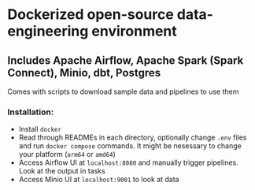 # Dockerized open-source data-engineering environment
## Includes Apache Airflow, Apache Spark (Spark Connect), Minio, dbt, Postgres
Comes with scripts to download sample data and pipelines to use them
### Installation:
- Install `docker`
- Read through READMEs in each directory, optionally change `.env` files and run `docker compose` commands. It might be nesessary to change your platform (`arm64` or `amd64`)
- Access Airflow UI at `localhost:8080` and manually trigger pipelines. Look at the output in tasks
- Access Minio UI at `localhost:9001` to look at data